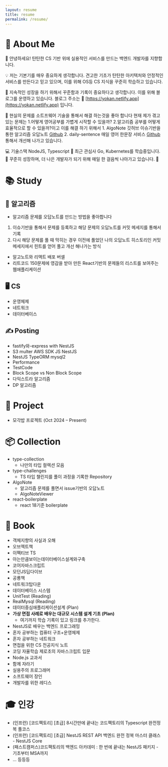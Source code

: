 ```yaml
---
layout: resume
title: resume
permalink: /resume/
---
```


# 👋 About Me

👋 안녕하세요!
	탄탄한 CS 기반 위에 실용적인 서비스를 만드는 백엔드 개발자를 지향합니다.

💡 저는 기본기를 매우 중요하게 생각합니다.
	견고한 기초가 탄탄한 아키텍처와 안정적인 서비스를 만든다고 믿고 있으며, 이를 위해 OS등 CS 지식을 꾸준히 학습하고 있습니다.

🌟 지속적인 성장을 하기 위해서 꾸준함과 기록이 중요하다고 생각합니다.
	이를 위해 블로그를 운영하고 있습니다. 블로그 주소는 📝 [https://yokan.netlify.app](https://yokan.netlify.app) 입니다.

🧪 현실의 문제를 소트프웨어 기술을 통해서 해결 하는것을 좋아 합니다
	현재 제가 겪고 있는 문제는 1.어떻게 영어공부를 가볍게 시작할 수 있을까? 2.알고리즘 공부를 어떻게 효율적으로 할 수 있을까?이고 이를 해결 하기 위해서
	1. AlgoNote 깃허브 이슈기반을 통한 알고리즘 오답노트 [Github](https://github.com/yanggwangseong/AlgoNote) 
	2. daily-sentence 매일 영어 한문장 서비스 [Github](https://github.com/yanggwangseong/daily-sentence-be) 
	통해서 개선해 나가고 있습니다.

💻 기술스택
	NodeJS, Typescript
🤔 최근 관심사
	Go, Kubernetes를 학습중입니다.
🚀 꾸준히 성장하며, 더 나은 개발자가 되기 위해 매일 한 걸음씩 나아가고 있습니다.


# 📚 Study

## 🧠 알고리즘

- 알고리즘 문제를 오답노트를 만드는 방법을 좋아합니다
1. 이슈기반을 통해서 문제를 등록하고 해당 문제의 오답노트를 커밋 메세지를 통해서 기록
2. 다시 해당 문제를 풀 때 막히는 경우 이전에 풀었던 나의 오답노트 히스토리인 커밋 메세지에서 힌트를 얻어 풀고 개선 해나가는 방식
- 알고노트와 리액트 배포 버셀
- 리트코드 150문제에 영감을 받아 만든 React기반의 문제들의 리스트를 보여주는 웹애플리케이션

## 🖥️  CS

- 운영체제
- 네트워크
- 데이터베이스

## ✍️ Posting

- fastify와-express with NestJS
- S3 multer AWS SDK JS NestJS
- NestJS TypeORM mysql2
- Performance
- TestCode
- Block Scope vs Non Block Scope
- 다익스트라 알고리즘
- DP 알고리즘

# 🚀 Project

- 모각밥 프로젝트 (Oct 2024 – Present)

# 📦 Collection

- type-collection
	- 나만의 타입 컬렉션 모음
- type-challenges
	- TS 타입 챌린지를 풀이 과정을 기록한 Repository
- AlgoNote
	- 알고리즘 문제를 풀면서 issue기반의 오답노트
	- AlgoNoteViewer
- react-boilerplate
	- react 18기준 boilerplate

# 📖 Book

- 객체지향의 사실과 오해
- 오브젝트책
- 이펙티브 TS
- 아는만큼보이는데이터베이스설계와구축
- 코어자바스크립트
- 모던JS딥다이브
- 공룡책
- 네트워크탑다운
- 데이터베이스 시스템
- UnitTest (Reading)
- RealMysql (Reading)
- 데이터중심애플리케이션설계 (Plan)
- **가상 면접 사례로 배우는 대규모 시스템 설계 기초 (Plan)**
	- 여기까지 학습 기록이 있고 링크를 추가한다.
- NestJS로 배우는 백엔드 프로그래밍
- 혼자 공부하는 컴퓨터 구조+운영체제
- 혼자 공부하는 네트워크
- 면접을 위한 CS 전공지식 노트
- 코딩 자율학습 제로초의 자바스크립트 입문
- Node.js 교과서
- 함께 자라기
- 실용주의 프로그래머
- 소프트웨어 장인
- 개발자를 위한 레디스

# 🎓 인강

- (인프런) [코드팩토리] [초급] 8시간만에 끝내는 코드팩토리의 Typescript 완전정복 풀코스
- (인프런) [코드팩토리] [초급] NestJS REST API 백엔드 완전 정복 마스터 클래스 - NestJS Core
- (패스트캠퍼스)코드팩토리의 백엔드 아카데미 : 한 번에 끝내는 NestJS 패키지 - 기초부터 MSA까지
- ... 등등등


